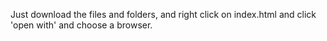 Just download the files and folders, and right click on index.html and click 'open with' and choose a browser.